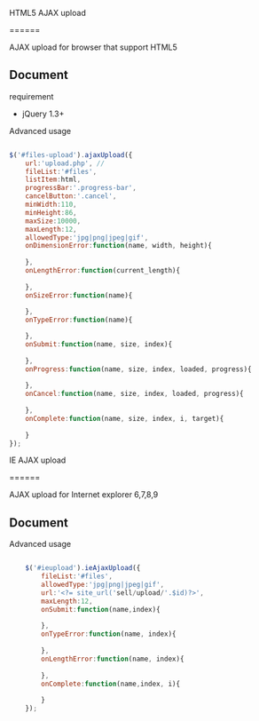 HTML5 AJAX upload

======

AJAX upload for browser that support HTML5

## Document

requirement

- jQuery 1.3+

Advanced usage
```js

$('#files-upload').ajaxUpload({
	url:'upload.php', //
	fileList:'#files',
	listItem:html,
	progressBar:'.progress-bar',
	cancelButton:'.cancel',
	minWidth:110,
	minHeight:86,
	maxSize:10000,
	maxLength:12,
	allowedType:'jpg|png|jpeg|gif',
	onDimensionError:function(name, width, height){
		
	},
	onLengthError:function(current_length){
		
	},
	onSizeError:function(name){
		
	},
	onTypeError:function(name){

	},
	onSubmit:function(name, size, index){
		
	},
	onProgress:function(name, size, index, loaded, progress){
		
	},
	onCancel:function(name, size, index, loaded, progress){
		
	},
	onComplete:function(name, size, index, i, target){
		
	}
});

```


IE AJAX upload

======

AJAX upload for Internet explorer 6,7,8,9

## Document

Advanced usage

```js

	$('#ieupload').ieAjaxUpload({
		fileList:'#files',
		allowedType:'jpg|png|jpeg|gif',
		url:'<?= site_url('sell/upload/'.$id)?>',
		maxLength:12,
		onSubmit:function(name,index){
			
		},
		onTypeError:function(name, index){
			
		},
		onLengthError:function(name, index){
			
		},
		onComplete:function(name,index, i){
			
		}
	});

```
